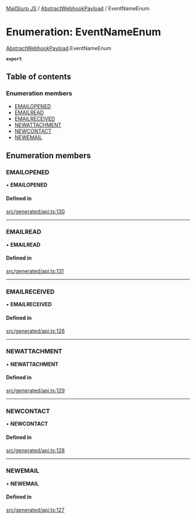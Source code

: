 [MailSlurp JS](../README.md) / [AbstractWebhookPayload](../modules/AbstractWebhookPayload.md) / EventNameEnum

# Enumeration: EventNameEnum

[AbstractWebhookPayload](../modules/AbstractWebhookPayload.md).EventNameEnum

**`export`**

## Table of contents

### Enumeration members

- [EMAILOPENED](AbstractWebhookPayload.EventNameEnum.md#emailopened)
- [EMAILREAD](AbstractWebhookPayload.EventNameEnum.md#emailread)
- [EMAILRECEIVED](AbstractWebhookPayload.EventNameEnum.md#emailreceived)
- [NEWATTACHMENT](AbstractWebhookPayload.EventNameEnum.md#newattachment)
- [NEWCONTACT](AbstractWebhookPayload.EventNameEnum.md#newcontact)
- [NEWEMAIL](AbstractWebhookPayload.EventNameEnum.md#newemail)

## Enumeration members

### EMAILOPENED

• **EMAILOPENED**

#### Defined in

[src/generated/api.ts:130](https://github.com/mailslurp/mailslurp-client/blob/6bcf839/src/generated/api.ts#L130)

___

### EMAILREAD

• **EMAILREAD**

#### Defined in

[src/generated/api.ts:131](https://github.com/mailslurp/mailslurp-client/blob/6bcf839/src/generated/api.ts#L131)

___

### EMAILRECEIVED

• **EMAILRECEIVED**

#### Defined in

[src/generated/api.ts:126](https://github.com/mailslurp/mailslurp-client/blob/6bcf839/src/generated/api.ts#L126)

___

### NEWATTACHMENT

• **NEWATTACHMENT**

#### Defined in

[src/generated/api.ts:129](https://github.com/mailslurp/mailslurp-client/blob/6bcf839/src/generated/api.ts#L129)

___

### NEWCONTACT

• **NEWCONTACT**

#### Defined in

[src/generated/api.ts:128](https://github.com/mailslurp/mailslurp-client/blob/6bcf839/src/generated/api.ts#L128)

___

### NEWEMAIL

• **NEWEMAIL**

#### Defined in

[src/generated/api.ts:127](https://github.com/mailslurp/mailslurp-client/blob/6bcf839/src/generated/api.ts#L127)
